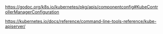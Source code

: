 

https://godoc.org/k8s.io/kubernetes/pkg/apis/componentconfig#KubeControllerManagerConfiguration


https://kubernetes.io/docs/reference/command-line-tools-reference/kube-apiserver/